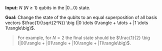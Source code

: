 **Input:** $N$ ($N \ge 1$) qubits in the $|0 \dots 0\rangle$ state.

**Goal:**  Change the state of the qubits to an equal superposition of all basis vectors $\frac{1}{\sqrt{2^N}} \big (|0 \dots 0\rangle + \dots + |1 \dots 1\rangle\big)$. 

> For example, for $N = 2$ the final state should be  $\frac{1}{2} \big (|00\rangle + |01\rangle + |10\rangle + |11\rangle\big)$.